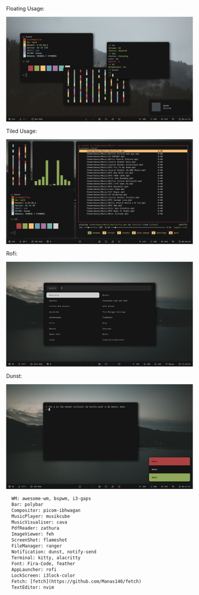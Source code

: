 Floating Usage:
<p align="center">
  <img src="preview/floating.png"> 

Tiled Usage:
<p align="center"> 
 <img src="preview/tiled.png">
</p>

Rofi:
<p align="center">
  <img src="preview/rofi.png">
</p>

Dunst:
<p align="center">
  <img src="preview/dunst.png">
</p>

```
  WM: awesome-wm, bspwm, i3-gaps  
  Bar: polybar
  Compositor: picom-ibhwagan
  MusicPlayer: musikcube
  MusicVisualiser: cava
  PdfReader: zathura
  ImageViewer: feh
  ScreenShot: flameshot
  FileManager: ranger
  Notification: dunst, notify-send
  Terminal: kitty, alacritty
  Font: Fira-Code, feather
  AppLauncher: rofi
  LockScreen: i3lock-color
  Fetch: [fetch](https://github.com/Manas140/fetch)
  TextEditor: nvim
```
